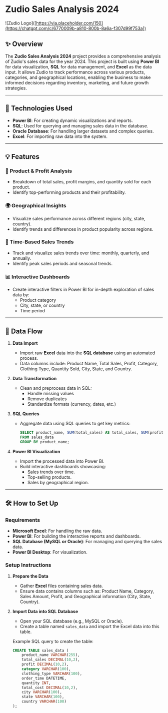 # Zudio Sales Analysis 2024

![Zudio Logo]([https://via.placeholder.com/150](https://chatgpt.com/c/6770009b-a810-800b-8a6a-f307d99f753a])  <!-- Replace with your actual logo URL -->

## ✨ Overview

The **Zudio Sales Analysis 2024** project provides a comprehensive analysis of Zudio's sales data for the year 2024. This project is built using **Power BI** for data visualization, **SQL** for data management, and **Excel** as the data input. It allows Zudio to track performance across various products, categories, and geographical locations, enabling the business to make informed decisions regarding inventory, marketing, and future growth strategies.

---

## 🚀 Technologies Used

- **Power BI**: For creating dynamic visualizations and reports.
- **SQL**: Used for querying and managing sales data in the database.
- **Oracle Database**: For handling larger datasets and complex queries.
- **Excel**: For importing raw data into the system.

---

## 💡 Features

### 🔎 Product & Profit Analysis
- Breakdown of total sales, profit margins, and quantity sold for each product.
- Identify top-performing products and their profitability.

### 🌍 Geographical Insights
- Visualize sales performance across different regions (city, state, country).
- Identify trends and differences in product popularity across regions.

### 📅 Time-Based Sales Trends
- Track and visualize sales trends over time: monthly, quarterly, and annually.
- Identify peak sales periods and seasonal trends.

### 📊 Interactive Dashboards
- Create interactive filters in Power BI for in-depth exploration of sales data by:
  - Product category
  - City, state, or country
  - Time period

---

## 🔄 Data Flow

1. **Data Import**
   - Import raw **Excel** data into the **SQL database** using an automated process.
   - Data columns include: Product Name, Total Sales, Profit, Category, Clothing Type, Quantity Sold, City, State, and Country.

2. **Data Transformation**
   - Clean and preprocess data in SQL:
     - Handle missing values
     - Remove duplicates
     - Standardize formats (currency, dates, etc.)

3. **SQL Queries**
   - Aggregate data using SQL queries to get key metrics:
     ```sql
     SELECT product_name, SUM(total_sales) AS total_sales, SUM(profit) AS total_profit
     FROM sales_data
     GROUP BY product_name;
     ```

4. **Power BI Visualization**
   - Import the processed data into Power BI.
   - Build interactive dashboards showcasing:
     - Sales trends over time.
     - Top-selling products.
     - Sales by geographical region.

---

## 🛠️ How to Set Up

### Requirements

- **Microsoft Excel**: For handling the raw data.
- **Power BI**: For building the interactive reports and dashboards.
- **SQL Database (MySQL or Oracle)**: For managing and querying the sales data.
- **Power BI Desktop**: For visualization.

### Setup Instructions

1. **Prepare the Data**  
   - Gather **Excel** files containing sales data.
   - Ensure data contains columns such as: Product Name, Category, Sales Amount, Profit, and Geographical information (City, State, Country).

2. **Import Data into SQL Database**  
   - Open your SQL database (e.g., MySQL or Oracle).
   - Create a table named `sales_data` and import the Excel data into this table.
   
   Example SQL query to create the table:
   ```sql
   CREATE TABLE sales_data (
       product_name VARCHAR(255),
       total_sales DECIMAL(10,2),
       profit DECIMAL(10,2),
       category VARCHAR(100),
       clothing_type VARCHAR(100),
       order_time DATETIME,
       quantity INT,
       total_cost DECIMAL(10,2),
       city VARCHAR(100),
       state VARCHAR(100),
       country VARCHAR(100)
   );
